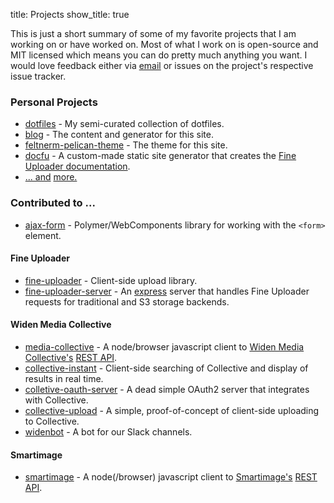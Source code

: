 title: Projects
show_title: true

This is just a short summary of some of my favorite projects that I am working
on or have worked on. Most of what I work on is open-source and MIT
licensed which means you can do pretty much anything you want. I would love
feedback either via [email](mailto:mark+blog@feltner.me) or issues on the
project's respective issue tracker.

### Personal Projects

- [dotfiles](https://github.com/feltnerm/dotfiles) - My semi-curated
  collection of dotfiles.
- [blog](https://github.com/feltnerm/blog) - The content and
  generator for this site.
- [feltnerm-pelican-theme](https://github.com/feltnerm/feltnerm-pelican-theme) - The
  theme for this site.
- [docfu](https://github.com/feltnerm/docfu) - A custom-made static site
  generator that creates the [Fine Uploader
  documentation](http://docs.fineuploader.com).
- [... and](https://github.com/feltnerm?tab=repositories) [more.](https://www.npmjs.com/~feltnerm)


### Contributed to ...

- [ajax-form](https://github.com/garstasio/ajax-form) - Polymer/WebComponents
  library for working with the `<form>` element.

#### Fine Uploader
- [fine-uploader](https://github.com/FineUploader/fine-uploader) - Client-side upload library.
- [fine-uploader-server](https://www.npmjs.com/package/fine-uploader-server) - An [express](http://expressjs.com/) server that handles Fine Uploader requests for traditional and S3 storage backends.

#### Widen Media Collective
- [media-collective](https://www.npmjs.com/package/media-collective) - A
  node/browser javascript client to [Widen Media Collective's](http://www.widencollective.com/) [REST API](http://docs.widen.apiary.io/).
- [collective-instant](https://www.npmjs.com/package/collective-instant) -
  Client-side searching of Collective and display of results in real time.
- [colletive-oauth-server](https://www.npmjs.com/package/collective-oauth-server) - A dead simple OAuth2 server that integrates with Collective.
- [collective-upload](https://www.npmjs.com/package/collective-upload) - A
  simple, proof-of-concept of client-side uploading to Collective.
- [widenbot](https://www.npmjs.com/package/widenbot) - A bot for our Slack
  channels.

#### Smartimage
- [smartimage](https://www.npmjs.com/package/smartimage) - A node(/browser)
  javascript client to [Smartimage's](http://smartimage.com/) [REST API](http://docs.smartimage.apiary.io/).
